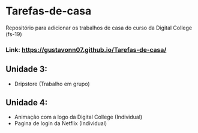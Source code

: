 # Tarefas-de-casa
Repositório para adicionar os trabalhos de casa do curso da Digital College (fs-19)

### Link: https://gustavonn07.github.io/Tarefas-de-casa/

## Unidade 3:
- Dripstore (Trabalho em grupo)

## Unidade 4:
- Animação com a logo da Digital College (Individual)
- Pagina de login da Netflix (Individual)
